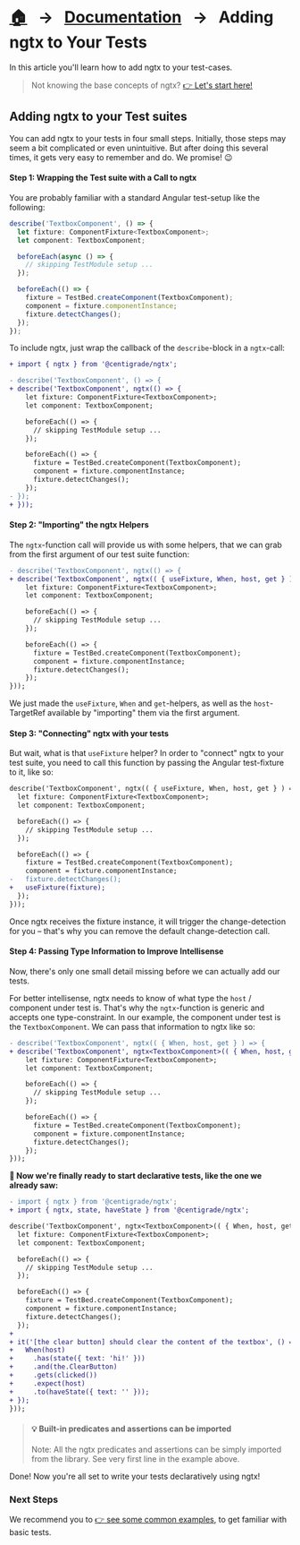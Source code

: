 [home]: ../README.md
[overview]: ./built-in.md
[examples]: ./examples.md
[getstarted]: ./ngtx.md
[extensionfns]: ./extending.md

# [🏠][home] &nbsp; → &nbsp; [Documentation][overview] &nbsp; → &nbsp; **Adding ngtx to Your Tests**

In this article you'll learn how to add ngtx to your test-cases.

> Not knowing the base concepts of ngtx? [👉 Let's start here!][getstarted]

## Adding ngtx to your Test suites

You can add ngtx to your tests in four small steps. Initially, those steps may seem a bit complicated or even unintuitive. But after doing this several times, it gets very easy to remember and do. We promise! 😉

#### Step 1: Wrapping the Test suite with a Call to ngtx

You are probably familiar with a standard Angular test-setup like the following:

```ts
describe('TextboxComponent', () => {
  let fixture: ComponentFixture<TextboxComponent>;
  let component: TextboxComponent;

  beforeEach(async () => {
    // skipping TestModule setup ...
  });

  beforeEach(() => {
    fixture = TestBed.createComponent(TextboxComponent);
    component = fixture.componentInstance;
    fixture.detectChanges();
  });
});
```

To include ngtx, just wrap the callback of the `describe`-block in a `ngtx`-call:

```diff
+ import { ngtx } from '@centigrade/ngtx';

- describe('TextboxComponent', () => {
+ describe('TextboxComponent', ngtx(() => {
    let fixture: ComponentFixture<TextboxComponent>;
    let component: TextboxComponent;

    beforeEach(() => {
      // skipping TestModule setup ...
    });

    beforeEach(() => {
      fixture = TestBed.createComponent(TextboxComponent);
      component = fixture.componentInstance;
      fixture.detectChanges();
    });
- });
+ }));
```

#### Step 2: "Importing" the ngtx Helpers

The `ngtx`-function call will provide us with some helpers, that we can grab from the first argument of our test suite function:

```diff
- describe('TextboxComponent', ngtx(() => {
+ describe('TextboxComponent', ngtx(( { useFixture, When, host, get } ) => {
    let fixture: ComponentFixture<TextboxComponent>;
    let component: TextboxComponent;

    beforeEach(() => {
      // skipping TestModule setup ...
    });

    beforeEach(() => {
      fixture = TestBed.createComponent(TextboxComponent);
      component = fixture.componentInstance;
      fixture.detectChanges();
    });
}));
```

We just made the `useFixture`, `When` and `get`-helpers, as well as the `host`-TargetRef available by "importing" them via the first argument.

#### Step 3: "Connecting" ngtx with your tests

But wait, what is that `useFixture` helper? In order to "connect" ngtx to your test suite, you need to call this function by passing the Angular test-fixture to it, like so:

```diff
describe('TextboxComponent', ngtx(( { useFixture, When, host, get } ) => {
  let fixture: ComponentFixture<TextboxComponent>;
  let component: TextboxComponent;

  beforeEach(() => {
    // skipping TestModule setup ...
  });

  beforeEach(() => {
    fixture = TestBed.createComponent(TextboxComponent);
    component = fixture.componentInstance;
-   fixture.detectChanges();
+   useFixture(fixture);
  });
}));
```

Once ngtx receives the fixture instance, it will trigger the change-detection for you – that's why you can remove the default change-detection call.

#### Step 4: Passing Type Information to Improve Intellisense

Now, there's only one small detail missing before we can actually add our tests.

For better intellisense, ngtx needs to know of what type the `host` / component under test is. That's why the `ngtx`-function is generic and accepts one type-constraint. In our example, the component under test is the `TextboxComponent`. We can pass that information to ngtx like so:

```diff
- describe('TextboxComponent', ngtx(( { When, host, get } ) => {
+ describe('TextboxComponent', ngtx<TextboxComponent>(( { When, host, get } ) => {
    let fixture: ComponentFixture<TextboxComponent>;
    let component: TextboxComponent;

    beforeEach(() => {
      // skipping TestModule setup ...
    });

    beforeEach(() => {
      fixture = TestBed.createComponent(TextboxComponent);
      component = fixture.componentInstance;
      fixture.detectChanges();
    });
}));
```

**🎉 Now we're finally ready to start declarative tests, like the one we already saw:**

```diff
- import { ngtx } from '@centigrade/ngtx';
+ import { ngtx, state, haveState } from '@centigrade/ngtx';

describe('TextboxComponent', ngtx<TextboxComponent>(( { When, host, get } ) => {
  let fixture: ComponentFixture<TextboxComponent>;
  let component: TextboxComponent;

  beforeEach(() => {
    // skipping TestModule setup ...
  });

  beforeEach(() => {
    fixture = TestBed.createComponent(TextboxComponent);
    component = fixture.componentInstance;
    fixture.detectChanges();
  });
+
+ it('[the clear button] should clear the content of the textbox', () => {
+   When(host)
+     .has(state({ text: 'hi!' }))
+     .and(the.ClearButton)
+     .gets(clicked())
+     .expect(host)
+     .to(haveState({ text: '' }));
+ });
}));
```

> #### 💡 Built-in predicates and assertions can be imported
>
> Note: All the ngtx predicates and assertions can be simply imported from the library. See very first line in the example above.

Done! Now you're all set to write your tests declaratively using ngtx!

### Next Steps

We recommend you to [👉 see some common examples][examples], to get familiar with basic tests.
